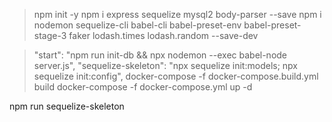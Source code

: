 
> npm init -y
> npm i express sequelize mysql2 body-parser --save
> npm i nodemon sequelize-cli babel-cli babel-preset-env babel-preset-stage-3 faker lodash.times lodash.random --save-dev


> "start": "npm run init-db && npx nodemon --exec babel-node server.js",
> "sequelize-skeleton": "npx sequelize init:models; npx sequelize init:config",
> docker-compose -f docker-compose.build.yml build
> docker-compose -f docker-compose.yml up -d

npm run sequelize-skeleton
